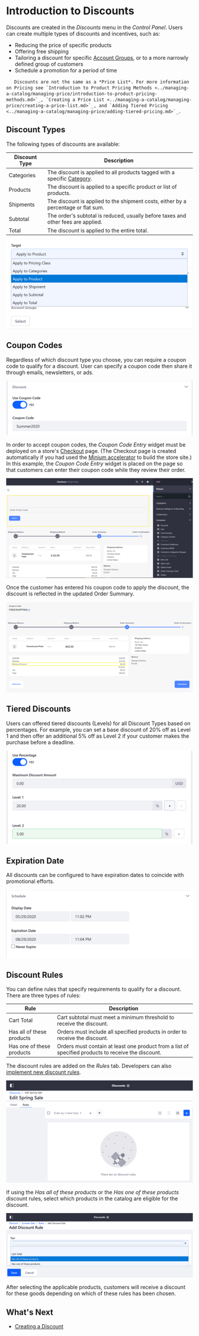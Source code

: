 # Introduction to Discounts

Discounts are created in the _Discounts_ menu in the _Control Panel_. Users can create multiple types of discounts and incentives, such as:

* Reducing the price of specific products
* Offering free shipping
* Tailoring a discount for specific [Account Groups](../account-management/creating-a-new-account-group.md), or to a more narrowly defined group of customers
* Schedule a promotion for a period of time

```tip::
   Discounts are not the same as a *Price List*. For more information on Pricing see `Introduction to Product Pricing Methods <../managing-a-catalog/managing-price/introduction-to-product-pricing-methods.md>`_, `Creating a Price List <../managing-a-catalog/managing-price/creating-a-price-list.md>`_, and `Adding Tiered Pricing <../managing-a-catalog/managing-price/adding-tiered-pricing.md>`_.
```

## Discount Types

The following types of discounts are available:

| Discount Type | Description |
| --- | --- |
| Categories | The discount is applied to all products tagged with a specific [Category](../managing-a-catalog/creating-and-managing-products/products/organizing-your-catalog-with-product-categories.md). |
| Products | The discount is applied to a specific product or list of products.  |
| Shipments | The discount is applied to the shipment costs, either by a percentage or flat sum. |
| Subtotal | The order's subtotal is reduced, usually before taxes and other fees are applied. |
| Total | The discount is applied to the entire total. |

<!-- | Pricing Class | The discount is applied to all products in the same Product Group. | -->

![Select a Discount Type.](./introduction-to-discounts/images/01.png)

<!--

The devs inadvertently added Pricing Class as a new discount type which adds a third tab called Pricing Classes. Unfortunately, it is not usable because the rest of the feature is not completed. It should be released in the 2.1.2 release.

-->

## Coupon Codes

Regardless of which discount type you choose, you can require a coupon code to qualify for a discount. User can specify a coupon code then share it through emails, newsletters, or ads.

![Activate the Coupon Code feature and enter a coupon code for this discount type.](./introduction-to-discounts/images/02.png)

In order to accept coupon codes, the _Coupon Code Entry_ widget must be deployed on a store's [Checkout](../creating-store-content/commerce-storefront-pages/checkout.md) page. (The Checkout page is created automatically if you had used the [Minium accelerator](../starting-a-store/using-the-minium-accelerator-to-jump-start-your-b2b-store.md) to build the store site.) In this example, the _Coupon Code Entry_ widget is placed on the page so that customers can enter their coupon code while they review their order.

![Place the Coupon Code Entry widget on the Checkout page.](./introduction-to-discounts/images/07.png)

Once the customer has entered his coupon code to apply the discount, the discount is reflected in the updated Order Summary.

![Once applied, the discount is reflected in the order summary.](./introduction-to-discounts/images/08.png)

## Tiered Discounts

Users can offered tiered discounts (Levels) for all Discount Types based on percentages. For example, you can set a base discount of 20% off as Level 1 and then offer an additional 5% off as Level 2 if your customer makes the purchase before a deadline.

![Set different levels for a discount based on a percentage.](./introduction-to-discounts/images/06.png)

## Expiration Date

All discounts can be configured to have expiration dates to coincide with promotional efforts.

![Activate the Coupon Code feature and enter a coupon code for this discount type.](./introduction-to-discounts/images/03.png)

## Discount Rules

You can define rules that specify requirements to qualify for a discount. There are three types of rules:

| Rule | Description |
| --- | --- |
| Cart Total | Cart subtotal must meet a minimum threshold to receive the discount. |
| Has all of these products | Orders must include all specified products in order to receive the discount. |
| Has one of these products | Orders must contain at least one product from a list of specified products to receive the discount. |

The discount rules are added on the _Rules_ tab. Developers can also [implement new discount rules](../developer-guide/tutorials/adding-a-new-discount-rule-type.md).

![Add a discount rule.](./introduction-to-discounts/images/04.png)

If using the _Has all of these products_ or the _Has one of these products_ discount rules, select which products in the catalog are eligible for the discount.

![Discount rule types dropdown](./introduction-to-discounts/images/05.png)

After selecting the applicable products, customers will receive a discount for these goods depending on which of these rules has been chosen.

## What's Next

* [Creating a Discount](./creating-a-discount.md)
